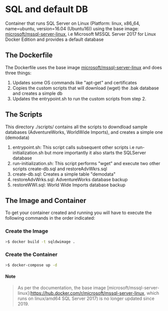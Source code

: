 # SQL and default DB
Container that runs SQL Server on Linux (Platform: linux, x86_64, name=ubuntu, version=16.04 (Ubuntu16)) using the base image: [microsoft/mssql-server-linux](https://hub.docker.com/r/microsoft/mssql-server-linux), i.e Microsoft MSSQL Server 2017 for Linux Docker Edition and provides a default database

## The Dockerfile
The Dockerfile uses the base image [microsoft/mssql-server-linux](https://hub.docker.com/r/microsoft/mssql-server-linux) and does three things:

1. Updates some OS commands like "apt-get" and certificates
2. Copies the custom scripts that will download (wget) the .bak database and creates a simple db
3. Updates the entrypoint.sh to run the custom scripts from step 2.

## The Scripts
This directory ./scripts/ contains all the scripts to downdload sample databases (AdventureWorks, WorldWide Imports), and creates a simple one (demodata)

1. entrypoint.sh: This script calls subsequent other scripts i.e run-initialization.sh but more importantly it also starts the SQLServer database
2. run-initialization.sh: This script performs "wget" and execute two other scripts create-db.sql and restoreAdvWkrs.sql  
3. create-db.sql: Creates a simple table "demodata"
4. restoreAdvWrks.sql: AdventureWorks database backup
5. restoreWWI.sql: World Wide Imports database backup

## The Image and Container
To get your container created and running you will have to execute the following commands in the order indicated:
### Create the Image
``` bash
>$ docker build -t sqldwimage .
```

### Create the Container
``` bash
>$ docker-compose up -d
```
#### Note
> As per the documentation, the base image [microsoft/mssql-server-linux](https://hub.docker.com/r/microsoft/mssql-server-linux, which runs on linux/amd64 SQL Server 2017) is no longer updated since 2019.